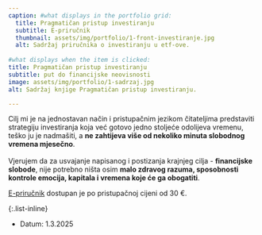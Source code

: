 ```yaml
---
caption: #what displays in the portfolio grid:
  title: Pragmatičan pristup investiranju
  subtitle: E-priručnik 
  thumbnail: assets/img/portfolio/1-front-investiranje.jpg
  alt: Sadržaj priručnika o investiranju u etf-ove.
  
#what displays when the item is clicked:
title: Pragmatičan pristup investiranju
subtitle: put do financijske neovisnosti
image: assets/img/portfolio/1-sadrzaj.jpg
alt: Sadržaj knjige Pragmatičan pristup investiranju.

---
```

Cilj mi je na jednostavan način i pristupačnim jezikom čitateljima predstaviti strategiju investiranja koja već gotovo jedno stoljeće odolijeva vremenu, teško ju je nadmašiti, a **ne zahtijeva više od nekoliko minuta slobodnog vremena mjesečno**.
<br><br>Vjerujem da za usvajanje napisanog i postizanja krajnjeg cilja - **financijske slobode**, nije potrebno ništa osim **malo zdravog razuma, sposobnosti kontrole emocija, kapitala i vremena koje će ga obogatiti**.

[E-priručnik](https://pasivno-investiranje.lemonsqueezy.com/buy/c8585042-170b-4032-8c41-65ef9cdfeaf4) dostupan je po pristupačnoj cijeni od 30 €.

{:.list-inline} 
- Datum: 1.3.2025

